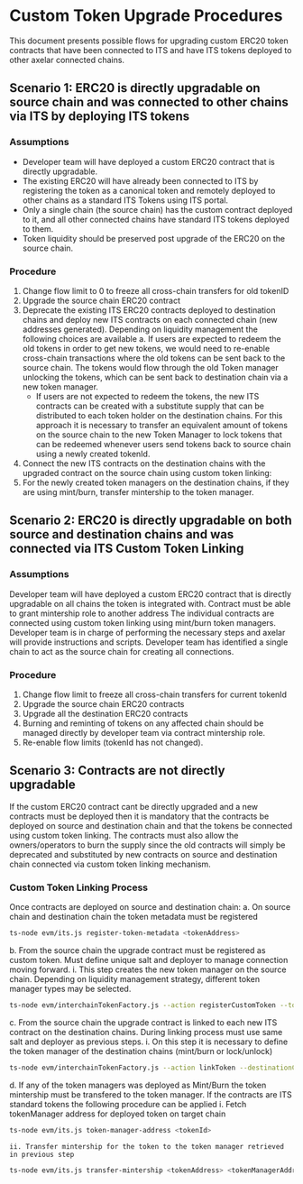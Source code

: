 # Custom Token Upgrade Procedures


This document presents possible flows for upgrading custom ERC20 token contracts that have been connected to ITS and have ITS tokens deployed to other axelar connected chains.


## Scenario 1: ERC20 is directly upgradable on source chain and was connected to other chains via ITS by deploying ITS tokens

### Assumptions

 * Developer team will have deployed a custom ERC20 contract that is directly upgradable.
 * The existing ERC20 will have already been connected to ITS by registering the token as a canonical token and remotely deployed to other chains as a standard ITS Tokens using ITS portal.
 * Only a single chain (the source chain) has the custom contract deployed to it, and all other connected chains have standard ITS tokens deployed to them.
 * Token liquidity should be preserved post upgrade of the ERC20 on the source chain. 

### Procedure

1. Change flow limit to 0 to freeze all cross-chain transfers for old tokenID
2. Upgrade the source chain ERC20 contract
3. Deprecate the existing ITS ERC20 contracts deployed to destination chains and deploy new ITS contracts on each connected chain (new addresses generated). Depending on liquidity management the following choices are available
    a. If users are expected to redeem the old tokens in order to get new tokens, we would need to re-enable cross-chain transactions where the old tokens can be sent back to the source chain. The tokens would flow through the old Token manager unlocking the tokens, which can be sent back to destination chain via a new token manager.
    * If users are not expected to redeem the tokens, the new ITS contracts can be created with a substitute supply that can be distributed to each token holder on the destination chains. For this approach it is necessary to transfer an equivalent amount of tokens on the source chain to the new Token Manager to lock tokens that can be redeemed whenever users send tokens back to source chain using a newly created tokenId.
4. Connect the new ITS contracts on the destination chains with the upgraded contract on the source chain using custom token linking:
5. For the newly created token managers on the destination chains, if they are using mint/burn, transfer mintership to the token manager.


## Scenario 2: ERC20 is directly upgradable on both source and destination chains and was connected via ITS Custom Token Linking

### Assumptions

Developer team will have deployed a custom ERC20 contract that is directly upgradable on all chains the token is integrated with.
Contract must be able to grant mintership role to another address
The individual contracts are connected using custom token linking using mint/burn token managers. Developer team is in charge of performing the necessary steps and axelar will provide instructions and scripts.
Developer team has identified a single chain to act as the source chain for creating all connections.

### Procedure

1. Change flow limit to freeze all cross-chain transfers for current tokenId
2. Upgrade the source chain ERC20 contracts
3. Upgrade all the destination ERC20 contracts
4. Burning and reminting of tokens on any affected chain should be managed directly by developer team via contract mintership role.  
5. Re-enable flow limits (tokenId has not changed).

## Scenario 3: Contracts are not directly upgradable

If the custom ERC20 contract cant be directly upgraded and a new contracts must be deployed then it is mandatory that the contracts be deployed on source and destination chain and that the tokens be connected using custom token linking. The contracts must also allow the owners/operators to burn the supply since the old contracts will simply be deprecated and substituted by new contracts on source and destination chain connected via custom token linking mechanism. 


### Custom Token Linking Process
Once contracts are deployed on source and destination chain:
a. On source chain and destination chain the token metadata must be registered 
```bash
ts-node evm/its.js register-token-metadata <tokenAddress>
```

b. From the source chain the upgrade contract must be registered as custom token. Must define unique salt and deployer to manage connection moving forward.
    i. This step creates the new token manager on the source chain. Depending on liquidity management strategy, different token manager types may be selected. 

```bash
ts-node evm/interchainTokenFactory.js --action registerCustomToken --tokenAddress [tokenAddress] --tokenManagerType 4 --operator [wallet] --salt "salt6789"
```

c. From the source chain the upgrade contract is linked to each new ITS contract on the destination chains. During linking process must use same salt and deployer as previous steps.
    i. On this step it is necessary to define the token manager of the destination chains (mint/burn or lock/unlock)

```bash
ts-node evm/interchainTokenFactory.js --action linkToken --destinationChain chain2 --destinationTokenAddress [remote token address] --tokenManagerType 4 --linkParams "0x" --salt "salt6789"
```

d. If any of the token managers was deployed as Mint/Burn the token mintership must be transfered to the token manager. If the contracts are ITS standard tokens the following procedure can be applied
    i. Fetch tokenManager address for deployed token on target chain

```bash
ts-node evm/its.js token-manager-address <tokenId>
```
    ii. Transfer mintership for the token to the token manager retrieved in previous step

```bash
ts-node evm/its.js transfer-mintership <tokenAddress> <tokenManagerAddress>
```
